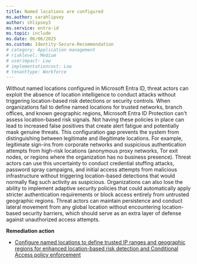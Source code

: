 ```yaml
---
title: Named locations are configured  
ms.author: sarahlipsey
author: shlipsey3
ms.service: entra-id
ms.topic: include
ms.date: 06/06/2025
ms.custom: Identity-Secure-Recommendation
# category: Application management
# risklevel: Medium
# userimpact: Low
# implementationcost: Low
# tenanttype: Workforce
---
```

Without named locations configured in Microsoft Entra ID, threat actors can exploit the absence of location intelligence to conduct attacks without triggering location-based risk detections or security controls. When organizations fail to define named locations for trusted networks, branch offices, and known geographic regions, Microsoft Entra ID Protection can't assess location-based risk signals. Not having these policies in place can lead to increased false positives that create alert fatigue and potentially mask genuine threats. This configuration gap prevents the system from distinguishing between legitimate and illegitimate locations. For example, legitimate sign-ins from corporate networks and suspicious authentication attempts from high-risk locations (anonymous proxy networks, Tor exit nodes, or regions where the organization has no business presence). Threat actors can use this uncertainty to conduct credential stuffing attacks, password spray campaigns, and initial access attempts from malicious infrastructure without triggering location-based detections that would normally flag such activity as suspicious. Organizations can also lose the ability to implement adaptive security policies that could automatically apply stricter authentication requirements or block access entirely from untrusted geographic regions. Threat actors can maintain persistence and conduct lateral movement from any global location without encountering location-based security barriers, which should serve as an extra layer of defense against unauthorized access attempts.

**Remediation action**

- [Configure named locations to define trusted IP ranges and geographic regions for enhanced location-based risk detection and Conditional Access policy enforcement](../../identity/conditional-access/concept-assignment-network.md)